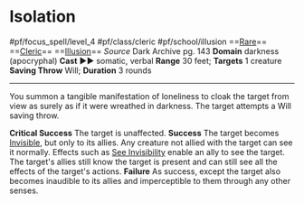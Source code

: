 # Isolation
#pf/focus_spell/level_4 #pf/class/cleric #pf/school/illusion 
==[Rare](../../../Traits/Rare.md)== ==[Cleric](../../../Traits/Cleric.md)== ==[Illusion](../../../Traits/Illusion.md)==
*Source* Dark Archive pg. 143
**Domain** darkness (apocryphal)
**Cast** ►► somatic, verbal
**Range** 30 feet; **Targets** 1 creature
**Saving Throw** Will; **Duration** 3 rounds

---
You summon a tangible manifestation of loneliness to cloak the target from view as surely as if it were wreathed in darkness. The target attempts a Will saving throw.

**Critical Success** The target is unaffected.
**Success** The target becomes [Invisible](../../../Conditions/Invisible.md), but only to its allies. Any creature not allied with the target can see it normally. Effects such as [See Invisibility](../../Spells/Level%202/See%20Invisibility.md) enable an ally to see the target. The target's allies still know the target is present and can still see all the effects of the target's actions.
**Failure** As success, except the target also becomes inaudible to its allies and imperceptible to them through any other senses.